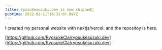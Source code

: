 ```yaml
---
title: ryosukesuzuki.dev is now shipped🎉
pubtime: 2022-02-11T16:32:07.097Z
---
```


I created my personal website with nextjs/vercel. and the repositoy is here.

[https://github.com/RyosukeCla/ryosukesuzuki.dev](https://github.com/RyosukeCla/ryosukesuzuki.dev)

